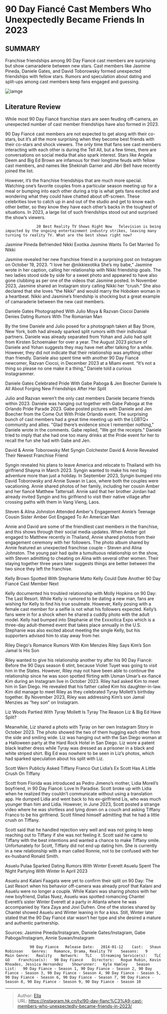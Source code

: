 # 90 Day Fiancé Cast Members Who Unexpectedly Became Friends In 2023


## SUMMARY 



  Franchise friendships among 90 Day Fiancé cast members are surprising but show camaraderie between new stars.   Cast members like Jasmine Pineda, Daniele Gates, and David Toborowsky formed unexpected friendships with fellow stars.   Rumors and speculation about dating and split-ups among cast members keep fans engaged and guessing.  

![iamge](https://static1.srcdn.com/wordpress/wp-content/uploads/2023/12/saturday-1-pm-90-day-fiance-cast-members-who-unexpectedly-became-friends-in-2023.jpg)

## Literature Review
While most 90 Day Fiancé franchise stars are seen feuding off-camera, an unexpected number of cast member friendships have also formed in 2023.




90 Day Fiancé cast members are not expected to get along with their co-stars, but it’s all the more surprising when they become best friends with their co-stars and shock viewers. The only time that fans see cast members interacting with each other is during the Tell All, but a few times, there are conversations on social media that also spark interest. Stars like Angela Deem and Big Ed Brown are infamous for their longtime feuds with fellow cast members, and names like Shekinah Garner and Jibri Bell have recently joined the list.




However, it’s the franchise friendships that are much more special. Watching one’s favorite couples from a particular season meeting up for a meal or bumping into each other during a trip is what gets fans excited and wondering what they could have chatted about off-screen. These celebrities love to catch up in and out of the studio and get to know each other better, so they know they have each other’s backs in the toughest of situations. In 2023, a large list of such friendships stood out and surprised the show’s viewers.

                  20 Best Reality TV Shows Right Now   Television is being impacted by the ongoing entertainment industry strikes, leaving many turning to reality TV. What are the best shows right now?    


 Jasmine Pineda Befriended Nikki Exotika 
Jasmine Wants To Get Married To Nikki
          




Jasmine revealed her new franchise friend in a surprising post on Instagram on October 19, 2023. “I love her @nikkiexotika She’s my babe,” Jasmine wrote in her caption, calling her relationship with Nikki friendship goals. The two ladies stood side by side for a sweet photo and appeared to have also gone clubbing as per one of the videos that Jasmine posted. In November 2023, Jasmine shared an Instagram story calling Nikki her “crush.” She also declared that she loves “the Nikki” and would marry the Hoboken woman in a heartbeat. Nikki and Jasmine’s friendship is shocking but a great example of camaraderie between the new cast members.



 Daniele Gates Photographed With Julio Moya &amp; Razvan Ciocoi 
Daniele Denies Dating Rumors With The Romanian Man
         

By the time Daniele and Julio posed for a photograph taken at Bay Shore, New York, both had already sparked split rumors with their individual partners. Daniele was already separated from Yohan and Julio had split from Kirsten Schoemaker for over a year. The August 2023 picture of Daniele and Yohan suggests they may have met after talking for a while. However, they did not indicate that their relationship was anything other than friendly. Daniele also spent time with another 90 Day Fiancé newcomer, Razvan Ciocoi, in December 2023 at a Miami event. “It’s not a thing so please no one make it a thing,” Daniele told a curious Instagrammer.






 Daniele Gates Celebrated Pride With Gabe Paboga &amp; Jen Boecher 
Daniele Is All About Forging New Friendships After Her Split

 

Julio and Razvan weren’t the only cast members Daniele became friends within 2023. Daniele was hanging out together with Gabe Paboga at the Orlando Pride Parade 2023. Gabe posted pictures with Daniele and Jen Boecher from the Come Out With Pride Orlando event. The surprising bunch of cast members had a great time meeting up with the LGBTQ&#43; community and allies. &#34;Glad there’s evidence since I remember nothing,&#34; Daniele wrote in the comments. Gabe replied, &#34;We got the receipts.&#34; Daniele tried to imply that she had one too many drinks at the Pride event for her to recall the fun she had with Gabe and Jen.



 David &amp; Annie Toborowsky Met Syngin Colchester 
David &amp; Annie Revealed Their Newest Franchise Friend
          




Syngin revealed his plans to leave America and relocate to Thailand with his girlfriend Shayna in March 2023. Syngin wanted to make his next big adventure more than just a holiday. In September 2023, Syngin bumped into David Toborowsky and Annie Suwan in Laos, where both the couples were vacationing. Annie shared photos of her family, including her cousin Amber and her fiancé Matthew Tattersall. Annie said that her brother Jordan had already invited Syngin and his girlfriend to visit their native village after crossing paths with them in Vang Vieng, Laos.



 Steven &amp; Alina Johnston Attended Amber&#39;s Engagement 
Annie’s Teenage Cousin Sister Amber Got Engaged To An American Man

 

Annie and David are some of the friendliest cast members in the franchise, and this shows through their social media updates. When Amber got engaged to Matthew recently in Thailand, Annie shared photos from their engagement ceremony with her followers. The photo album shared by Annie featured an unexpected franchise couple – Steven and Alina Johnston. The young pair had quite a tumultuous relationship on the show, with Steven admitting to cheating on Alina with several other women. Their staying together three years later suggests things are better between the two since they left the franchise.






 Kelly Brown Spotted With Stephanie Matto 
Kelly Could Date Another 90 Day Fiancé Cast Member Next
          

Kelly documented his troubled relationship with Molly Hopkins on 90 Day: The Last Resort. While Kelly is rumored to be dating a new man, fans are wishing for Kelly to find his true soulmate. However, Kelly posing with a female cast member for a selfie is not what his followers expected. Kelly’s fans were in for a shock when he shared a cuddly photo with the adult model. Kelly had bumped into Stephanie at the Exxxotica Expo which is a three-day adult-themed event that takes place annually in the U.S. Stephanie was also excited about meeting the single Kelly, but his supporters advised him to stay away from her.



 Riley Diego&#39;s Romance Rumors With Kim Menzies 
Riley Says Kim’s Son Jamal Is His Son
          




Riley wanted to give his relationship another try after his 90 Day Fiancé: Before the 90 Days season 6 stint, because Violet Tuyet was going to visit him in the States. However, Riley may not have been able to continue the relationship since he was soon spotted flirting with Usman Umar’s ex-fiancé Kim during an Instagram live in October 2023. Riley had asked Kim to meet him in San Diego. He revealed that his father called Kim his daughter-in-law. Kim did manage to meet Riley as they celebrated Tyray Mollett’s birthday together. By November 2023, Riley was addressing Kim’s son Jamal Menzies as “hey son” on Instagram.



 Liz Woods Partied With Tyray Mollett 
Is Tyray The Reason Liz &amp; Big Ed Have Split?
          

Meanwhile, Liz shared a photo with Tyray on her own Instagram Story in October 2023. The photo showed the two of them hugging each other from the side and smiling wide. Liz was hanging out with the San Diego woman at a Halloween party at the Hard Rock Hotel in San Diego. Liz wore a patent black leather dress while Tyray was dressed as a prisoner in a black and white striped shirt. Big Ed was nowhere to be seen in Liz’s photos, which had sparked speculation about his split with Liz.






 Scott Wern Publicly Asked Tiffany Franco Out 
Lidia’s Ex Scott Has A Little Crush On Tiffany
          

Scott from Florida was introduced as Pedro Jimeno’s mother, Lidia Morell’s boyfriend, in 90 Day Fiancé: Love In Paradise. Scott broke up with Lidia when he realized they couldn’t communicate without using a translation app. He dumped Lidia and went back to his ex-girlfriend Lis, who was much younger than him and Lidia. However, in June 2023, Scott posted a strange video where he was shirtless and lying down on a couch and asking Tiffany Franco to be his girlfriend. Scott filmed himself admitting that he had a little crush on Tiffany.

Scott said that he handled rejection very well and was not going to keep reaching out to Tiffany if she was not feeling it. Scott said he came to Tiffany with the best intentions and wanted a chance to make Tiffany smile. Unfortunately for Scott, Tiffany did not end up dating him. She is currently in a new relationship with a man called Ronnie, not to be confused with her ex-husband Ronald Smith.






 Asuelu Pulaa Sparked Dating Rumors With Winter Everett 
Asuelu Spent The Night Partying With Winter In April 2023
         

Asuelu and Kalani Faagata were yet to confirm their split on 90 Day: The Last Resort when his behavior off-camera was already proof that Kalani and Asuelu were no longer a couple. While Kalani was sharing photos with her new boyfriend, Dallas Nuez, Asuelu was spotted romancing Chantel Everett’s sister Winter Everett at a party in Atlanta where he was accompanied by Yara Zaya and Jovi Dufren. One of the stories shared by Chantel showed Asuelu and Winter leaning in for a kiss. Still, Winter later stated that the 90 Day Fiancé star wasn’t her type and she desired a mature and authentic partnership.

Sources: Jasmine Pineda/Instagram, Daniele Gates/Instagram, Gabe Paboga/Instagram, Annie Suwan/Instagram

               90 Day Fiance   Release Date:   2014-01-12    Cast:   Shaun Robinson    Genres:   Romance, Drama, Reality TV    Seasons:   9    Main Genre:   Reality    Network:   TLC    Streaming Service(s):   TLC GO    Franchise(s):   90 Day Fiancé    Directors:   Rogue Rubin, Kevin Rhoades, Jessica Hernandez    Showrunner:   Kyle Hamley    Season List:   90 Day Fiance - Season 1, 90 Day Fiance - Season 2, 90 Day Fiance - Season 3, 90 Day Fiance - Season 4, 90 Day Fiance - Season 5, 90 Day Fiance - Season 6, 90 Day Fiance - Season 7, 90 Day Fiance - Season 8, 90 Day Fiance - Season 9, 90 Day Fiance - Season 10      

---

> Author: [Ella](https://instagram.hk.cn/)  
> URL: https://instagram.hk.cn/tv/90-day-fianc%C3%A9-cast-members-who-unexpectedly-became-friends-in-2023/  

